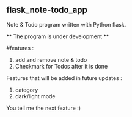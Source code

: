 ## flask_note-todo_app
Note &amp; Todo program written with Python flask.

** The program is under development **

#features :
1. add and remove note & todo
2. Checkmark for Todos after it is done

Features that will be added in future updates :
1. category
2. dark/light mode


You tell me the next feature :)

